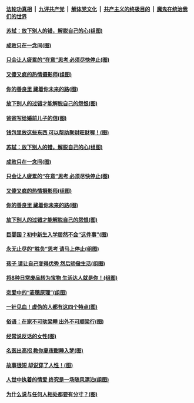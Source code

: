 ####  [法轮功真相](../../../../basic/blob/master/README.md?t=09090439) &nbsp;|&nbsp; [九评共产党](../../../../9ping.md/blob/master/README.md?t=09090439) &nbsp;|&nbsp; [解体党文化](../../../../jtdwh.md/blob/master/README.md?t=09090439)  &nbsp;|&nbsp; [共产主义的终极目的](../../../../gczydzjmd.md/blob/master/README.md?t=09090439) &nbsp;|&nbsp; [魔鬼在统治我们的世界](../../../../mgztzwmdsj.md/blob/master/README.md?t=09090439) 

#### [苏轼：放下别人的错，解脱自己的心(组图)](../pages/p8/906304.md?t=09090439) 

#### [成败只在一念间(图)](../pages/p8/906079.md?t=09090439) 

#### [只会让人疲累的“在意”思考 必须尽快停止(图)](../pages/p8/906648.md?t=09090439) 

#### [又傻又疯的热情摄影师(组图)](../pages/p8/906543.md?t=09090439) 

#### [你的善良里 藏着你未来的路(图)](../pages/p8/906636.md?t=09090439) 

#### [放下别人的过错才能解脱自己的怨恨(图)](../pages/p8/906302.md?t=09090439) 

#### [爸爸写给婚前儿子的信(图)](../pages/p8/905680.md?t=09090439) 

#### [钱包里放这些东西 可以帮助聚财旺财喔！(图)](../pages/p8/906544.md?t=09090439) 

#### [苏轼：放下别人的错，解脱自己的心(组图)](../pages/p8/906304.md?t=09090439) 

#### [成败只在一念间(图)](../pages/p8/906079.md?t=09090439) 

#### [只会让人疲累的“在意”思考 必须尽快停止(图)](../pages/p8/906648.md?t=09090439) 

#### [又傻又疯的热情摄影师(组图)](../pages/p8/906543.md?t=09090439) 

#### [你的善良里 藏着你未来的路(图)](../pages/p8/906636.md?t=09090439) 

#### [放下别人的过错才能解脱自己的怨恨(图)](../pages/p8/906302.md?t=09090439) 

#### [巨婴国？初中新生入学居然不会“这件事”(图)](../pages/p8/906524.md?t=09090439) 

#### [永无止尽的“胜负”思考 请马上停止(组图)](../pages/p8/906502.md?t=09090439) 

#### [孩子 请让自己变得优秀 然后骄傲生活(组图)](../pages/p8/896306.md?t=09090439) 

#### [将8种日常废品转为宝物 生活达人就是你！(组图)](../pages/p8/906396.md?t=09090439) 

#### [恋爱中的“麦穗原理”(组图)](../pages/p8/906084.md?t=09090439) 

#### [一针见血！虚伪的人都有这四个特点(图)](../pages/p8/906298.md?t=09090439) 

#### [俗语：在家不可驮梁睡 出外不可顺梁行(图)](../pages/p8/906381.md?t=09090439) 

#### [经常说反话的女性(图)](../pages/p8/906289.md?t=09090439) 

#### [名医出高招 教你夏夜酣睡入梦(图)](../pages/p8/905220.md?t=09090439) 

#### [故事很短 却说穿了人性！(图)](../pages/p8/905475.md?t=09090439) 

#### [人世中执着的情爱 终究是一场随风漂泊(组图)](../pages/p8/906143.md?t=09090439) 

#### [为什么说与任何人相处都要有分寸？(图)](../pages/p8/906052.md?t=09090439) 

